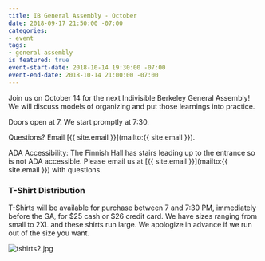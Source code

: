 ```yaml
---
title: IB General Assembly - October
date: 2018-09-17 21:50:00 -07:00
categories:
- event
tags:
- general assembly
is featured: true
event-start-date: 2018-10-14 19:30:00 -07:00
event-end-date: 2018-10-14 21:00:00 -07:00
---
```


Join us on October 14 for the next Indivisible Berkeley General Assembly! We will discuss models of organizing and put those learnings into practice.

Doors open at 7. We start promptly at 7:30.

Questions? Email [{{ site.email }}](mailto:{{ site.email }}).

ADA Accessibility: The Finnish Hall has stairs leading up to the entrance so is not ADA accessible. Please email us at [{{ site.email }}](mailto:{{ site.email }}) with questions.

### T-Shirt Distribution

T-Shirts will be available for purchase between 7 and 7:30 PM, immediately before the GA, for $25 cash or $26 credit card. We have sizes ranging from small to 2XL and these shirts run large. We apologize in advance if we run out of the size you want.

![tshirts2.jpg](/uploads/tshirts2.jpg)